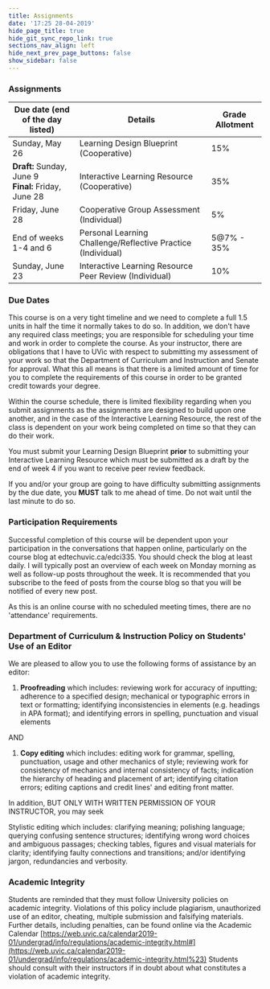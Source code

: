 ```yaml
---
title: Assignments
date: '17:25 28-04-2019'
hide_page_title: true
hide_git_sync_repo_link: true
sections_nav_align: left
hide_next_prev_page_buttons: false
show_sidebar: false
---
```



### Assignments

| **Due date (end of the day listed)** | **Details** | **Grade Allotment** |
| --- | --- | --- |
| Sunday, May 26 | Learning Design Blueprint (Cooperative) | 15% |
| **Draft:** Sunday, June 9<br> **Final:** Friday, June 28 | Interactive Learning Resource (Cooperative) | 35% |
| Friday, June 28 | Cooperative Group Assessment (Individual) | 5% |
| End of weeks 1-4 and 6 | Personal Learning Challenge/Reflective Practice (Individual) | 5@7% - 35% |
| Sunday, June 23 | Interactive Learning Resource Peer Review (Individual) | 10% |


### Due Dates

This course is on a very tight timeline and we need to complete a full 1.5 units in half the time it normally takes to do so. In addition, we don&#39;t have any required class meetings; you are responsible for scheduling your time and work in order to complete the course. As your instructor, there are obligations that I have to UVic with respect to submitting my assessment of your work so that the Department of Curriculum and Instruction and Senate for approval. What this all means is that there is a limited amount of time for you to complete the requirements of this course in order to be granted credit towards your degree.

Within the course schedule, there is limited flexibility regarding when you submit assignments as the assignments are designed to build upon one another, and in the case of the Interactive Learning Resource, the rest of the class is dependent on your work being completed on time so that they can do their work.

You must submit your Learning Design Blueprint **prior** to submitting your Interactive Learning Resource which must be submitted as a draft by the end of week 4 if you want to receive peer review feedback.

If you and/or your group are going to have difficulty submitting assignments by the due date, you **MUST** talk to me ahead of time. Do not wait until the last minute to do so.

### Participation Requirements

Successful completion of this course will be dependent upon your participation in the conversations that happen online, particularly on the course blog at edtechuvic.ca/edci335. You should check the blog at least daily. I will typically post an overview of each week on Monday morning as well as follow-up posts throughout the week. It is recommended that you subscribe to the feed of posts from the course blog so that you will be notified of every new post.

As this is an online course with no scheduled meeting times, there are no &#39;attendance&#39; requirements.

### Department of Curriculum &amp; Instruction Policy on Students&#39; Use of an Editor

We are pleased to allow you to use the following forms of assistance by an editor:

1. **Proofreading** which includes: reviewing work for accuracy of inputting; adherence to a specified design; mechanical or typographic errors in text or formatting; identifying inconsistencies in elements (e.g. headings in APA format); and identifying errors in spelling, punctuation and visual elements

AND

1. **Copy editing** which includes: editing work for grammar, spelling, punctuation, usage and other mechanics of style; reviewing work for consistency of mechanics and internal consistency of facts; indication the hierarchy of heading and placement of art; identifying citation errors; editing captions and credit lines&#39; and editing front matter.

In addition, BUT ONLY WITH WRITTEN PERMISSION OF YOUR INSTRUCTOR, you may seek

Stylistic editing which includes: clarifying meaning; polishing language; querying confusing sentence structures; identifying wrong word choices and ambiguous passages; checking tables, figures and visual materials for clarity; identifying faulty connections and transitions; and/or identifying jargon, redundancies and verbosity.

### Academic Integrity

Students are reminded that they must follow University policies on academic integrity.  Violations of this policy include plagiarism, unauthorized use of an editor, cheating, multiple submission and falsifying materials.  Further details, including penalties, can be found online via the Academic Calendar [https://web.uvic.ca/calendar2019-01/undergrad/info/regulations/academic-integrity.html#](https://web.uvic.ca/calendar2019-01/undergrad/info/regulations/academic-integrity.html%23) Students should consult with their instructors if in doubt about what constitutes a violation of academic integrity.
